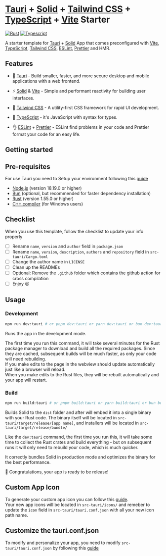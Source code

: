 # [Tauri](https://tauri.app) + [Solid](https://solidjs.com) + [Tailwind CSS](https://tailwindcss.com) + [TypeScript](https://typescriptlang.org) + [Vite](https://vitejs.dev) Starter

[//]:[![Stars](https://img.shields.io/github/stars/AR10Dev/tauri-solid-ts-tailwind-vite?style=social)](https://github.com/AR10Dev/tauri-solid-ts-tailwind-vite)
[![Rust](https://img.shields.io/badge/Rust-black?style=for-the-badge&logo=rust&logoColor=#E57324)](https://github.com/AR10Dev/tauri-solid-ts-tailwind-vite)
[![Typescript](https://img.shields.io/badge/TypeScript-007ACC?style=for-the-badge&logo=typescript&logoColor=white)](https://AR10Dev/tauri-solid-ts-tailwind-vite)

A starter template for [Tauri](https://tauri.app) + [Solid](https://solidjs.com) App that comes preconfigured with [Vite](https://vitejs.dev),
[TypeScript](https://typescriptlang.org), [Tailwind CSS](https://tailwindcss.com), [ESLint](https://eslint.org), [Prettier](https://prettier.io) and HMR.

## Features

- 🤩 [Tauri](https://tauri.app) - Build smaller, faster, and more secure desktop and mobile applications with a web frontend.

- ⚡️ [Solid](https://solidjs.com) & [Vite](https://vitejs.dev) - Simple and performant reactivity for building user interfaces.

- 🎨 [Tailwind CSS](https://tailwindcss.com) - A utility-first CSS framework for rapid UI development.

- 💪 [TypeScript](https://typescriptlang.org) - it's JavaScript with syntax for types.

- 👌 [ESLint](https://eslint.org) + [Prettier](https://prettier.io) - ESLint find problems in your code and Prettier format your code for an easy life.



## Getting started

## Pre-requisites

For use Tauri you need to Setup your environment following this [guide](https://tauri.app/guides/getting-started/prerequisites)

- [Node.js](https://nodejs.org/) (version 18.19.0 or higher)
- [Bun](bun.sh) (optional, but recommended for faster dependency installation)
- [Rust](https://www.rust-lang.org/learn/get-started#installing-rust) (version 1.55.0 or higher)
- [C++ compiler](https://code.visualstudio.com/docs/cpp/config-mingw) (for Windows users)

## Checklist

When you use this template, follow the checklist to update your info properly

- [ ] Rename `name`, `version` and `author` field in `package.json`
- [ ] Rename `name`, `version`, `description`, `authors` and `repository` field in `src-tauri/Cargo.toml`
- [ ] Change the author name in `LICENSE`
- [ ] Clean up the READMEs
- [ ] Optional: Remove the `.github` folder which contains the github action for cross compilation
- [ ] Enjoy 😉

## Usage

### Development

```bash
npm run dev:tauri # or pnpm dev:tauri or yarn dev:tauri or bun dev:tauri
```

Runs the app in the development mode. 

The first time you run this command, it will take several minutes for the Rust package manager to download and build all the required packages. Since they are cached, subsequent builds will be much faster, as only your code will need rebuilding. \
If you make edits to the page in the webview should update automatically just like a browser will reload. \
When you make edits to the Rust files, they will be rebuilt automatically and your app will restart.

### Build

```bash
npm run build:tauri # or pnpm build:tauri or yarn build:tauri or bun build:tauri
```

Builds Solid to the `dist` folder and after will embed it into a single binary with your Rust code. 
The binary itself will be located in `src-tauri/target/release/[app name]`, and installers will be located in `src-tauri/target/release/bundle/`

Like the `dev:tauri` command, the first time you run this, it will take some time to collect the Rust crates and build everything - but on subsequent runs it will only need to rebuild your code, which is much quicker.

It correctly bundles Solid in production mode and optimizes the binary for the best performance.

🎉 Congratulations, your app is ready to be release!

## Custom App Icon

To generate your custom app icon you can follow this [guide](https://tauri.app/guides/features/icons).\
Your new app icons will be located in `src-tauri/icons/` and remeber to update the `icon` field in `src-tauri/tauri.conf.json` with all your new icon path name.

## Customize the tauri.conf.json

To modify and personalize your app, you need to modify `src-tauri/tauri.conf.json` by following this [guide](https://tauri.app/api/config)
